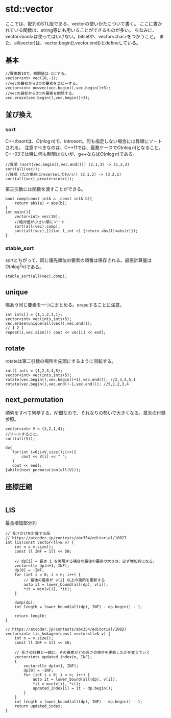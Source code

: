 # std::vector

ここでは、配列のSTL版である、vectorの使いかたについて書く。
ここに書かれている関数は、string等にも用いることができるものが多い。
ちなみに、vector\<bool\>は使ってはいけない。bitsetや、vector\<char\>をつかうこと。
また、all(vector)は、vector.begin(),vector.end()とdefineしている。

## 基本
~~~~~~{.cpp}
//要素数10で、初期値は-1にする。
vector<int> vec(10,-1);
//vecの最初から3つの要素をコピーする。
vector<int> newvec(vec.begin(),vec.begin()+3);
//vecの最初から3つの要素を削除する。
vec.erase(vec.begin(),vec.begin()+3);
~~~~~~

## 並び換え

### sort

C++のsortは、$O(n \log n)$で、introsort。何も指定しない場合には昇順にソートされる。
注意すべきなのは、C++11では、最悪ケースで$O(n \log n)$となること。C++03では特に何も制限はないが、g++ならば$O(n \log n)$である。

~~~~~~{.cpp}
//昇順 (sort(vec.begin(),vec.end())) (2,1,3) -> (1,2,3)
sort(all(vec));
//降順 (ただ単純にreverseしてもいい) (2,1,3) -> (3,2,1)
sort(all(vec),greater<int>());
~~~~~~

第三引数には関数を渡すことができる。

~~~~~~{.cpp}
bool comp(const int& a ,const int& b){
    return abs(a) < abs(b);
}
int main(){
    vector<int> vec(10);
    //絶対値が小さい順にソート
    sort(all(vec),comp);
    sort(all(vec),[](int l,int r) {return abs(l)<abs(r)});
}
~~~~~~

### stable_sort

sortとちがって、同じ優先順位の要素の順番は保存される。最悪計算量は$O(n \log ^ 2 n)$である。

~~~~~~{.cpp}
stable_sort(all(vec),comp);
~~~~~~

## unique


隣あう同じ要素を一つにまとめる。eraseすることに注意。

~~~~~~{.cpp}
int ints[] = {1,1,2,1,1};
vector<int> vec(ints,ints+5);
vec.erase(unique(all(vec)),vec.end());
// 1 2 1
repeat(i,vec.size()) cout << vec[i] << endl;
~~~~~~

## rotate


rotateは第二引数の場所を先頭にするように回転する。

~~~~~~{.cpp}
int[] ints = {1,2,3,4,5};
vector<int> vec(ints,ints+5);
rotate(vec.begin(),vec.begin()+1),vec.end()); //2,3,4,5,1
rotate(vec.begin(),vec.end()-1,vec.end()); //5,1,2,3,4
~~~~~~

## next_permutation

順列をすべて列挙する。$N!$個なので、それなりの勢いで大きくなる。章末の付録参照。

~~~~~~{.cpp}
vector<int> V = {3,2,1,4};
//ソートすること。
sort(all(V));

do{
   for(int i=0;i<V.size();i++){
       cout << V[i] << " ";
   }
   cout << endl;
}while(next_permutation(all(V)));
~~~~~~

## 座標圧縮

~~~~~~{.cpp include=cpp/zip.cpp}
~~~~~~

## LIS

最長増加部分列

~~~~~{.cpp}
// 長さだけを計算する版
// https://atcoder.jp/contests/abc354/editorial/10027
int lis(const vector<ll>& v) {
    int n = v.size();
    const ll INF = 1ll << 50;

    // dp[i] = 長さ i を実現する場合の最後の要素の大きさ。必ず増加列になる。
    vector<ll> dp(n+1, INF);
    dp[0] = -INF;
    for (int i = 0; i < n; i++) {
        // 最後の要素が v[i] 以上の箇所を更新する
        auto it = lower_bound(all(dp), v[i]);
        *it = min(v[i], *it);
    }

    dump(dp);
    int length = lower_bound(all(dp), INF) - dp.begin() - 1;

    return length;
}

// https://atcoder.jp/contests/abc354/editorial/10027
vector<int> lis_hukugen(const vector<ll>& v) {
    int n = v.size();
    const ll INF = 1ll << 50;

    // 長さの計算と一緒に、その要素がどの長さの場合を更新したかを覚えていく
    vector<int> updated_index(n, INF);
    {
        vector<ll> dp(n+1, INF);
        dp[0] = -INF;
        for (int i = 0; i < n; i++) {
            auto it = lower_bound(all(dp), v[i]);
            *it = min(v[i], *it);
            updated_index[i] = it - dp.begin();
        }
    }
    int length = lower_bound(all(dp), INF) - dp.begin() - 1;
    return updated_index;
}
~~~~~